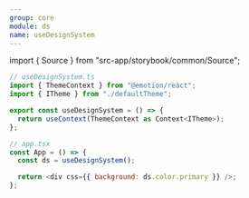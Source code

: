 ```yaml
---
group: core
module: ds
name: useDesignSystem
---
```


import { Source } from "src-app/storybook/common/Source";

```js {6,11}
// useDesignSystem.ts
import { ThemeContext } from "@emotion/react";
import { ITheme } from "./defaultTheme";

export const useDesignSystem = () => {
  return useContext(ThemeContext as Context<ITheme>);
};

// app.tsx
const App = () => {
  const ds = useDesignSystem();

  return <div css={{ background: ds.color.primary }} />;
};
```

<Source path="src-core/ds/useDesignSystem.ts" />
